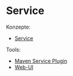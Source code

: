 # Service

Konzepte:
* [Service](service.md)

Tools:
* [Maven Service Plugin](maven-deployment-plugin.md)
* [Web-UI](web-ui.md)
